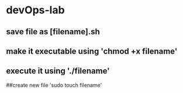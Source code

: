 # devOps-lab

## save file as [filename].sh
## make it executable using 'chmod +x filename'
## execute it using './filename'

##create new file 'sudo touch filename'



